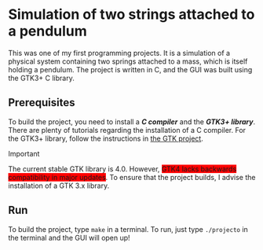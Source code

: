 # Simulation of two strings attached to a pendulum

This was one of my first programming projects. It is a simulation of a physical system containing two springs attached to a mass, which is itself holding a pendulum. The project is written in C, and the GUI was built using the GTK3+ C library.

## Prerequisites

To build the project, you need to install a ***C compiler*** and the ***GTK3+ library***. There are plenty of tutorials regarding the installation of a C compiler. For the GTK3+ library, follow the instructions in [the GTK project](https://www.gtk.org/docs/installations/).

> [!IMPORTANT]
> The current stable GTK library is 4.0. However, <span style="background-color: red">GTK4 lacks backwards compatibility in major updates</span>. To ensure that the project builds, I advise the installation of a GTK 3.x library.

## Run

To build the project, type `make` in a terminal.
To run, just type `./projecto` in the terminal and the GUI will open up!
